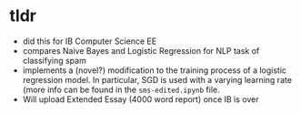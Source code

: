 # tldr
* did this for IB Computer Science EE
* compares Naive Bayes and Logistic Regression for NLP task of classifying spam
* implements a (novel?) modification to the training process of a logistic regression model. In particular, SGD is used with a varying learning rate (more info can be found in the `sms-edited.ipynb` file.
* Will upload Extended Essay (4000 word report) once IB is over
